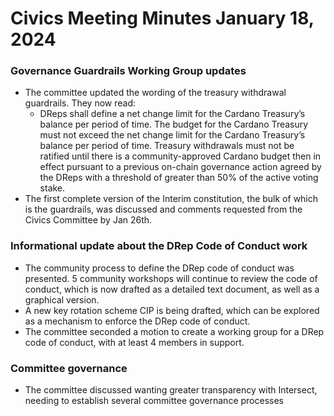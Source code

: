 # Civics Meeting Minutes January 18, 2024

### Governance Guardrails Working Group updates

* The committee updated the wording of the treasury withdrawal guardrails. They now read:
  * DReps shall define a net change limit for the Cardano Treasury’s balance per period of time.  The budget for the Cardano Treasury must not exceed the net change limit for the Cardano Treasury’s balance per period of time. Treasury withdrawals must not be ratified until there is a community-approved Cardano budget then in effect pursuant to a previous on-chain governance action agreed by the DReps with a threshold of greater than 50% of the active voting stake.
* The first complete version of the Interim constitution, the bulk of which is the guardrails, was discussed and comments requested from the Civics Committee by Jan 26th.



### Informational update about the DRep Code of Conduct work

* The community process to define the DRep code of conduct was presented.  5 community workshops will continue to review the code of conduct, which is now drafted as a detailed text document, as well as a graphical version.&#x20;
* A new key rotation scheme CIP is being drafted, which can be explored as a mechanism to enforce the DRep code of conduct.
* The committee seconded a motion to create a working group for a DRep code of conduct, with at least 4 members in support.



### Committee governance

* The committee discussed wanting greater transparency with Intersect, needing to establish several committee governance processes
